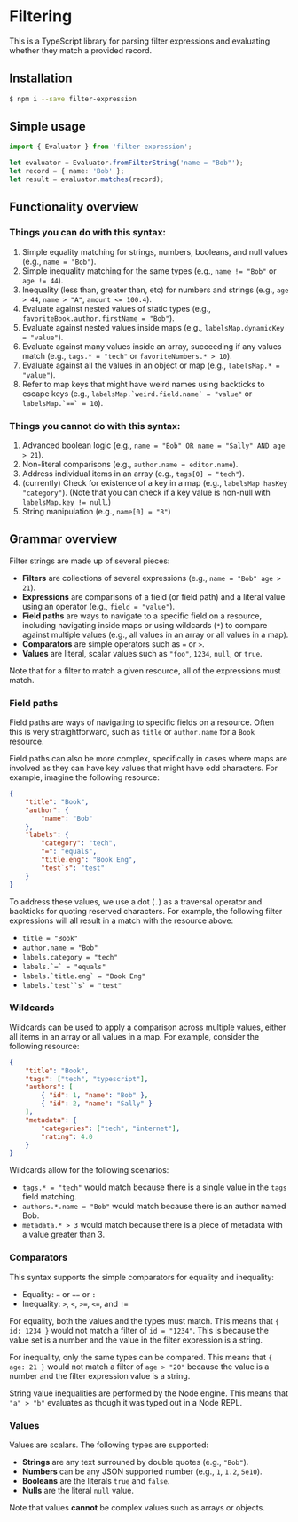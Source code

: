 # Filtering

This is a TypeScript library for parsing filter expressions and evaluating
whether they match a provided record.

## Installation

```sh
$ npm i --save filter-expression
```

## Simple usage

```typescript
import { Evaluator } from 'filter-expression';

let evaluator = Evaluator.fromFilterString('name = "Bob"');
let record = { name: 'Bob' };
let result = evaluator.matches(record);
```

## Functionality overview

### Things you can do with this syntax:

1. Simple equality matching for strings, numbers, booleans, and null values
   (e.g., `name = "Bob"`).
2. Simple inequality matching for the same types
   (e.g., `name != "Bob"` or `age != 44`).
3. Inequality (less than, greater than, etc) for numbers and strings
   (e.g., `age > 44`, `name > "A"`, `amount <= 100.4`).
4. Evaluate against nested values of static types
   (e.g., `favoriteBook.author.firstName = "Bob"`).
5. Evaluate against nested values inside maps
   (e.g., `labelsMap.dynamicKey = "value"`).
6. Evaluate against many values inside an array, succeeding if any values match
   (e.g., `tags.* = "tech"` or `favoriteNumbers.* > 10`).
7. Evaluate against all the values in an object or map
   (e.g., `labelsMap.* = "value"`).
8. Refer to map keys that might have weird names using backticks to escape keys
   (e.g., ``labelsMap.`weird.field.name` = "value"`` or ``labelsMap.`==` = 10``).

### Things you cannot do with this syntax:

1. Advanced boolean logic
   (e.g., `name = "Bob" OR name = "Sally" AND age > 21`).
2. Non-literal comparisons
   (e.g., `author.name = editor.name`).
3. Address individual items in an array
   (e.g., `tags[0] = "tech"`).
4. (currently) Check for existence of a key in a map
   (e.g., `labelsMap hasKey "category"`).
   (Note that you can check if a key value is non-null with `labelsMap.key != null`.)
5. String manipulation
   (e.g., `name[0] = "B"`)

## Grammar overview

Filter strings are made up of several pieces:

- **Filters** are collections of several expressions (e.g., `name = "Bob" age > 21`).
- **Expressions** are comparisons of a field (or field path) and a literal value using an operator (e.g., `field = "value"`).
- **Field paths** are ways to navigate to a specific field on a resource,
  including navigating inside maps or using wildcards (`*`) to compare against
  multiple values (e.g., all values in an array or all values in a map).
- **Comparators** are simple operators such as `=` or `>`.
- **Values** are literal, scalar values such as `"foo"`, `1234`, `null`, or `true`.

Note that for a filter to match a given resource, all of the expressions must match.

### Field paths

Field paths are ways of navigating to specific fields on a resource. Often this
is very straightforward, such as `title` or `author.name` for a `Book` resource.

Field paths can also be more complex, specifically in cases where maps are
involved as they can have key values that might have odd characters.
For example, imagine the following resource:

```json
{
    "title": "Book",
    "author": {
        "name": "Bob"
    },
    "labels": {
        "category": "tech",
        "=": "equals",
        "title.eng": "Book Eng",
        "test`s": "test"
    }
}
```

To address these values, we use a dot (`.`) as a traversal operator and backticks for quoting
reserved characters.
For example, the following filter expressions will all result in a match with the resource above:

- `title = "Book"`
- `author.name = "Bob"`
- `labels.category = "tech"`
- ``labels.`=` = "equals"``
- ``labels.`title.eng` = "Book Eng"``
- ```labels.`test``s` = "test"```

### Wildcards

Wildcards can be used to apply a comparison across multiple values, either all items in an array
or all values in a map.
For example, consider the following resource:

```json
{
    "title": "Book",
    "tags": ["tech", "typescript"],
    "authors": [
        { "id": 1, "name": "Bob" },
        { "id": 2, "name": "Sally" }
    ],
    "metadata": {
        "categories": ["tech", "internet"],
        "rating": 4.0
    }
}
```

Wildcards allow for the following scenarios:

- `tags.* = "tech"` would match because there is a single value in the `tags` field matching.
- `authors.*.name = "Bob"` would match because there is an author named Bob.
- `metadata.* > 3` would match because there is a piece of metadata with a value greater than 3.

### Comparators

This syntax supports the simple comparators for equality and inequality:

- Equality: `=` or `==` or `:`
- Inequality: `>`, `<`, `>=`, `<=`, and `!=`

For equality, both the values and the types must match.
This means that `{ id: 1234 }` would not match a filter of `id = "1234"`.
This is because the value set is a number and the value in the filter expression is a string.

For inequality, only the same types can be compared.
This means that `{ age: 21 }` would not match a filter of `age > "20"`
because the value is a number and the filter expression value is a string.

String value inequalities are performed by the Node engine.
This means that `"a" > "b"` evaluates as though it was typed out in a Node REPL.

### Values

Values are scalars. The following types are supported:

- **Strings** are any text surrouned by double quotes (e.g., `"Bob"`).
- **Numbers** can be any JSON supported number (e.g., `1`, `1.2`, `5e10`).
- **Booleans** are the literals `true` and `false`.
- **Nulls** are the literal `null` value.

Note that values **cannot** be complex values such as arrays or objects.
